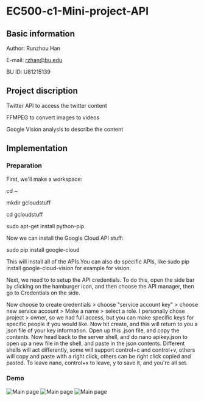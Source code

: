 # EC500-c1-Mini-project-API
## Basic information
Author: Runzhou Han

E-mail: rzhan@bu.edu

BU ID: U81215139

## Project discription
Twitter API to access the twitter content

FFMPEG to convert images to videos

Google Vision analysis to describe the content 

## Implementation

### Preparation

First, we'll make a workspace:

cd ~

mkdir gcloudstuff

cd gcloudstuff

sudo apt-get install python-pip

Now we can install the Google Cloud API stuff:

sudo pip install google-cloud

This will install all of the APIs.You can also do specific APIs, like sudo pip install google-cloud-vision for example for vision.

Next, we need to to setup the API credentials. To do this, open the side bar by clicking on the hamburger icon, and then choose the API manager, then go to Credentials on the side.

Now choose to create credentials > choose "service account key" > choose new service account > Make a name > select a role. I personally chose project > owner, so we had full access, but you can make specific keys for specific people if you would like. Now hit create, and this will return to you a json file of your key information. Open up this .json file, and copy the contents. Now head back to the server shell, and do nano apikey.json to open up a new file in the shell, and paste in the json contents. Different shells will act differently, some will support control+c and control+v, others will copy and paste with a right click, others can be right click copied and pasted. To leave nano, control+x to leave, y to save it, and you're all set.

### Demo
 ![Main page](https://raw.github.com/RunzhouHan/EC500-c1/blob/EC500-c1-Mini-project-API-master/master/Commandline1.png)
 ![Main page](https://raw.github.com/RunzhouHan/EC500-c1/blob/master/EC500-c1-Mini-project-API-master/Commandline2.png)
 ![Main page](https://raw.github.com/RunzhouHan/EC500-c1/blob/master/EC500-c1-Mini-project-API-master/Labels.png)




